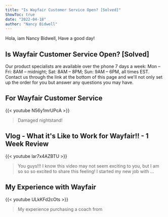 ```yaml
---
title: "Is Wayfair Customer Service Open? [Solved]"
ShowToc: true 
date: "2022-04-18"
author: "Nancy Bidwell" 
---
```


Hola, iam Nancy Bidwell, Have a good day!
## Is Wayfair Customer Service Open? [Solved]
Our product specialists are available over the phone 7 days a week: Mon – Fri: 8AM – midnight; Sat: 8AM – 8PM; Sun: 9AM – 6PM, all times EST. Contact us through the link at the bottom of this page and we'll not only set up the order for you but answer any questions you may have.

## For Wayfair Customer Service
{{< youtube N56y1mrUPcA >}}
>Damaged nightstand!

## Vlog - What it's Like to Work for Wayfair!! - 1 Week Review
{{< youtube lar7x4AZBTU >}}
>You guys!!! I know this video may not seem exciting to you, but I am so so so excited to share this feeling! I started my new job with ...

## My Experience with Wayfair
{{< youtube ULkKFd2cOts >}}
>My experience purchasing a coach from 

